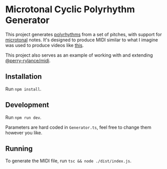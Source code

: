 # Microtonal Cyclic Polyrhythm Generator
This project generates [polyrhythms](https://www.britannica.com/art/polyrhythm#:~:text=polyrhythm%2C%20also%20called%20Cross%2Drhythm,simultaneous%20combinations%20of%20conflicting%20metres.) from a set of pitches, with support for [microtonal](https://en.wikipedia.org/wiki/Microtonal_music) notes. It's designed to produce MIDI similar to what I imagine was used to produce videos like [this](https://www.youtube.com/results?search_query=cyclic+polyrhythm).

This project also serves as an example of working with and extending [@perry-rylance/midi](https://github.com/PerryRylance/midi).

## Installation
Run `npm install`.

## Development
Run `npm run dev`.

Parameters are hard coded in `Generator.ts`, feel free to change them however you like.

## Running
To generate the MIDI file, run `tsc && node ./dist/index.js`.